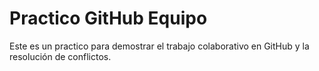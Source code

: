 # Practico GitHub Equipo
Este es un practico para demostrar el trabajo colaborativo en GitHub y la resolución de conflictos.

